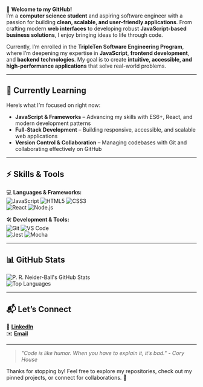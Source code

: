 🌟 **Welcome to my GitHub!**  
I’m a **computer science student** and aspiring software engineer with a passion for building **clean, scalable, and user-friendly applications**. From crafting modern **web interfaces** to developing robust **JavaScript-based business solutions**, I enjoy bringing ideas to life through code.

Currently, I’m enrolled in the **TripleTen Software Engineering Program**, where I’m deepening my expertise in **JavaScript**, **frontend development**, and **backend technologies**. My goal is to create **intuitive, accessible, and high-performance applications** that solve real-world problems.

---

## 🌱 **Currently Learning**

Here’s what I’m focused on right now:

- **JavaScript & Frameworks** – Advancing my skills with ES6+, React, and modern development patterns  
- **Full-Stack Development** – Building responsive, accessible, and scalable web applications  
- **Version Control & Collaboration** – Managing codebases with Git and collaborating effectively on GitHub

---

## ⚡ **Skills & Tools**  

💻 **Languages & Frameworks:**  
![JavaScript](https://img.shields.io/badge/JavaScript-ES6+-yellow) ![HTML5](https://img.shields.io/badge/HTML5-orange) ![CSS3](https://img.shields.io/badge/CSS3-blue)  
![React](https://img.shields.io/badge/React-Frontend-blue) ![Node.js](https://img.shields.io/badge/Node.js-green)  

🛠 **Development & Tools:**  
![Git](https://img.shields.io/badge/Git-version--control-red) ![VS Code](https://img.shields.io/badge/VS%20Code-blue)  
![Jest](https://img.shields.io/badge/Jest-Testing-red) ![Mocha](https://img.shields.io/badge/Mocha-Testing-brown)  

---

## 📊 **GitHub Stats**  

![P. R. Neider-Ball's GitHub Stats](https://github-readme-stats.vercel.app/api?username=prneiderball&show_icons=true&theme=radical)  
![Top Languages](https://github-readme-stats.vercel.app/api/top-langs/?username=prneiderball&layout=compact&theme=radical)   

---

## 📬 **Let’s Connect**  

🌟 [**LinkedIn**](https://www.linkedin.com/in/phillip-neider-ball-6372581ab/)  
✉️ [**Email**](mailto:neiderballgroup@gmail.com)  

---

> *"Code is like humor. When you have to explain it, it’s bad." - Cory House*  

Thanks for stopping by! Feel free to explore my repositories, check out my pinned projects, or connect for collaborations. 🚀
